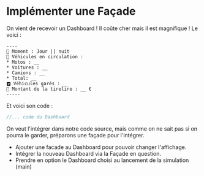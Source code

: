 # Implémenter une Façade

On vient de recevoir un Dashboard ! 
Il coûte cher mais il est magnifique !
Le voici :

```shell
----
🌙 Moment : Jour || nuit 
🚗 Véhicules en circulation :  
* Motos : __
* Voitures : __
* Camions : __ 
* Total: __
🅿️ Véhicules garés : __ 
💸 Montant de la tirelire : __ €
-----
```
Et voici son code :

```php
//... code du Dashboard
```

On veut l'intégrer dans notre code source, mais comme on ne sait pas 
si on pourra le garder, préparons une façade pour l'intégrer. 

- Ajouter une facade au Dashboard pour pouvoir changer l'affichage.
- Intégrer la nouveau Dashboard via la Façade en question.
- Prendre en option le Dashboard choisi au lancement de la simulation (main)